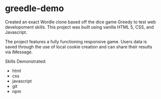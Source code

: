 # greedle-demo

Created an exact Wordle clone based off the dice game Greedy to test web developoment skills. This project was built using vanilla HTML 5, CSS, and Javascript.

The project features a fully functioning responsive game. Users data is saved through the use of local cookie creation and can share their results via iMessage.

Skills Demonstrated:
- html
- css
- javascript
- git
- npm